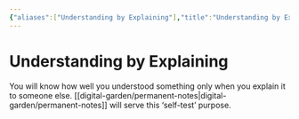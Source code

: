 ```yaml
---
{"aliases":["Understanding by Explaining"],"title":"Understanding by Explaining","date":"2022-07-28","tags":["zettelkasten","learning"],"dg-publish":true,"permalink":"/academia/understand-by-explaining/","dgPassFrontmatter":true}
---
```



# Understanding by Explaining

You will know how well you understood something only when you explain it to someone else. [[digital-garden/permanent-notes\|digital-garden/permanent-notes]] will serve this ‘self-test’ purpose.
